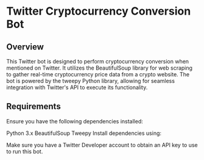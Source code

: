 # Twitter Cryptocurrency Conversion Bot
## Overview
This Twitter bot is designed to perform cryptocurrency conversion when mentioned on Twitter. It utilizes the BeautifulSoup library for web scraping to gather real-time cryptocurrency price data 
from a crypto website. The bot is powered by the tweepy Python library, allowing for seamless integration with Twitter's API to execute its functionality.

## Requirements
Ensure you have the following dependencies installed:

Python 3.x
BeautifulSoup
Tweepy
Install dependencies using:

Make sure you have a Twitter Developer account to obtain an API key to use to run this bot.
